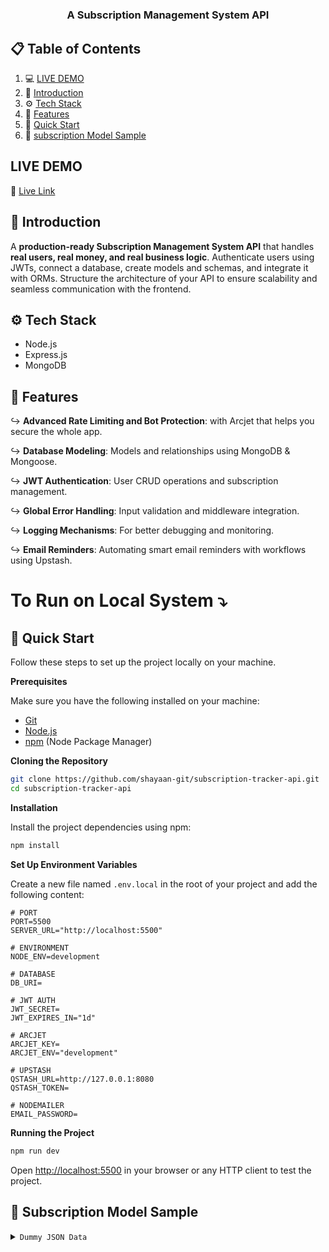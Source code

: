 
# <h3 align="center">A Subscription Management System API</h3>

## 📋 <a name="table">Table of Contents</a>

1. 💻 [LIVE DEMO](#live-demo)
2. 🤖 [Introduction](#introduction)
3. ⚙️ [Tech Stack](#tech-stack)
4. 💾 [Features](#features)
5. 🤸 [Quick Start](#quick-start)
6. 📑 [subscription Model Sample](#subscription-model-sample)

## <a name="live-demo"> LIVE DEMO </a>
📌 [Live Link](https://subscription-tracker-api-m2wh.onrender.com/)

## <a name="introduction">🤖 Introduction</a>

A **production-ready Subscription Management System API** that handles **real users, real money, and real business logic**. Authenticate users using JWTs, connect a database, create models and schemas, and integrate it with ORMs. Structure the architecture of your API to ensure scalability and seamless communication with the frontend.  

## <a name="tech-stack">⚙️ Tech Stack</a>

- Node.js
- Express.js
- MongoDB

## <a name="features">💾 Features</a>

↪ **Advanced Rate Limiting and Bot Protection**: with Arcjet that helps you secure the whole app.

↪ **Database Modeling**: Models and relationships using MongoDB & Mongoose.

↪ **JWT Authentication**: User CRUD operations and subscription management.

↪ **Global Error Handling**: Input validation and middleware integration.

↪ **Logging Mechanisms**: For better debugging and monitoring.

↪ **Email Reminders**: Automating smart email reminders with workflows using Upstash.


# To Run on Local System ⤵

## <a name="quick-start">🤸 Quick Start</a>

Follow these steps to set up the project locally on your machine.

**Prerequisites**

Make sure you have the following installed on your machine:

- [Git](https://git-scm.com/)
- [Node.js](https://nodejs.org/en)
- [npm](https://www.npmjs.com/) (Node Package Manager)

**Cloning the Repository**

```bash
git clone https://github.com/shayaan-git/subscription-tracker-api.git
cd subscription-tracker-api
```

**Installation**

Install the project dependencies using npm:

```bash
npm install
```

**Set Up Environment Variables**

Create a new file named `.env.local` in the root of your project and add the following content:

```env
# PORT
PORT=5500
SERVER_URL="http://localhost:5500"

# ENVIRONMENT
NODE_ENV=development

# DATABASE
DB_URI=

# JWT AUTH
JWT_SECRET=
JWT_EXPIRES_IN="1d"

# ARCJET
ARCJET_KEY=
ARCJET_ENV="development"

# UPSTASH
QSTASH_URL=http://127.0.0.1:8080
QSTASH_TOKEN=

# NODEMAILER
EMAIL_PASSWORD=
```

**Running the Project**

```bash
npm run dev
```

Open [http://localhost:5500](http://localhost:5500) in your browser or any HTTP client to test the project.

## <a name="subscription-model-sample">📑 Subscription Model Sample</a>

<details>
<summary><code>Dummy JSON Data</code></summary>
👉🏻 Note: Set 'startDate' in the past.

```json
{
  "name": "SubNix Membership",
  "price": 789.00,
  "currency": "INR",
  "frequency": "monthly",
  "category": "technology",
  "startDate": "2025-01-20T00:00:00.000Z",
  "paymentMethod": "UPI"
}
```

</details>
